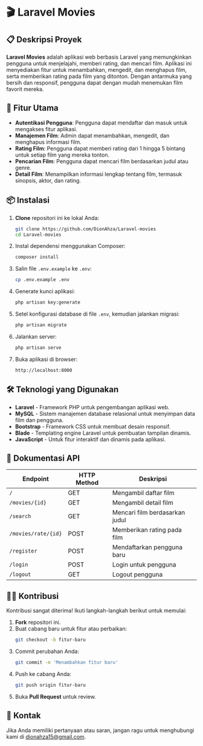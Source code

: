 # 🎬 Laravel Movies

## 📋 Deskripsi Proyek
**Laravel Movies** adalah aplikasi web berbasis Laravel yang memungkinkan pengguna untuk menjelajahi, memberi rating, dan mencari film. Aplikasi ini menyediakan fitur untuk menambahkan, mengedit, dan menghapus film, serta memberikan rating pada film yang ditonton. Dengan antarmuka yang bersih dan responsif, pengguna dapat dengan mudah menemukan film favorit mereka.

## 🚀 Fitur Utama
- **Autentikasi Pengguna**: Pengguna dapat mendaftar dan masuk untuk mengakses fitur aplikasi.
- **Manajemen Film**: Admin dapat menambahkan, mengedit, dan menghapus informasi film.
- **Rating Film**: Pengguna dapat memberi rating dari 1 hingga 5 bintang untuk setiap film yang mereka tonton.
- **Pencarian Film**: Pengguna dapat mencari film berdasarkan judul atau genre.
- **Detail Film**: Menampilkan informasi lengkap tentang film, termasuk sinopsis, aktor, dan rating.

## 📦 Instalasi

1. **Clone** repositori ini ke lokal Anda:
    ```bash
    git clone https://github.com/DionAhza/Laravel-movies
    cd Laravel-movies
    ```

2. Instal dependensi menggunakan Composer:
    ```bash
    composer install
    ```

3. Salin file `.env.example` ke `.env`:
    ```bash
    cp .env.example .env
    ```

4. Generate kunci aplikasi:
    ```bash
    php artisan key:generate
    ```

5. Setel konfigurasi database di file `.env`, kemudian jalankan migrasi:
    ```bash
    php artisan migrate
    ```

6. Jalankan server:
    ```bash
    php artisan serve
    ```

7. Buka aplikasi di browser:
    ```
    http://localhost:8000
    ```

## 🛠️ Teknologi yang Digunakan
- **Laravel** - Framework PHP untuk pengembangan aplikasi web.
- **MySQL** - Sistem manajemen database relasional untuk menyimpan data film dan pengguna.
- **Bootstrap** - Framework CSS untuk membuat desain responsif.
- **Blade** - Templating engine Laravel untuk pembuatan tampilan dinamis.
- **JavaScript** - Untuk fitur interaktif dan dinamis pada aplikasi.

## 📄 Dokumentasi API
| Endpoint                     | HTTP Method | Deskripsi                               |
|------------------------------|-------------|-----------------------------------------|
| `/`                          | GET         | Mengambil daftar film                   |
| `/movies/{id}`              | GET         | Mengambil detail film                   |
| `/search`                   | GET         | Mencari film berdasarkan judul          |
| `/movies/rate/{id}`         | POST        | Memberikan rating pada film             |
| `/register`                 | POST        | Mendaftarkan pengguna baru              |
| `/login`                    | POST        | Login untuk pengguna                    |
| `/logout`                   | GET         | Logout pengguna                         |

## 👨‍💻 Kontribusi
Kontribusi sangat diterima! Ikuti langkah-langkah berikut untuk memulai:
1. **Fork** repositori ini.
2. Buat cabang baru untuk fitur atau perbaikan: 
    ```bash
    git checkout -b fitur-baru
    ```
3. Commit perubahan Anda: 
    ```bash
    git commit -m 'Menambahkan fitur baru'
    ```
4. Push ke cabang Anda: 
    ```bash
    git push origin fitur-baru
    ```
5. Buka **Pull Request** untuk review.

## 📧 Kontak
Jika Anda memiliki pertanyaan atau saran, jangan ragu untuk menghubungi kami di [dionahza15@gmail.com](mailto:dionahza15@gmail.com).

